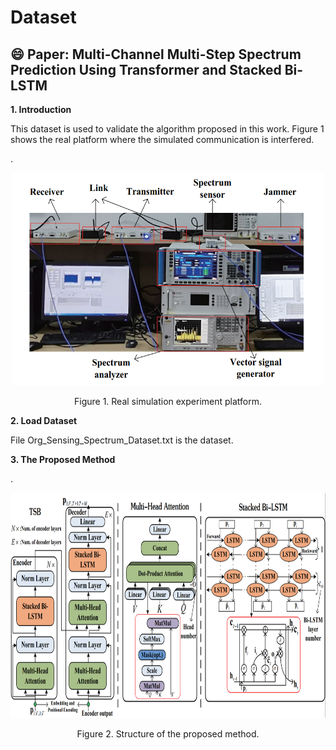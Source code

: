 # Dataset
:smile: Paper: Multi-Channel Multi-Step Spectrum Prediction Using Transformer and Stacked Bi-LSTM
----
__1. Introduction__

This dataset is used to validate the algorithm proposed in this work. Figure 1 shows the real platform where the simulated communication is interfered.

.<div align=center><img src="https://github.com/pgl1234/spectrum-data/blob/main/Images/platform.png" width="500" height="340" /></div>
<p align="center">  
 Figure 1. Real simulation experiment platform.
</p>

__2. Load Dataset__

File Org_Sensing_Spectrum_Dataset.txt is the dataset.

__3. The Proposed Method__

.<div align=center><img src="https://github.com/pgl1234/spectrum-data/blob/main/Images/method_fra.png" width="820" height="360" /></div>
<p align="center">  
 Figure 2. Structure of the proposed method.
</p>




